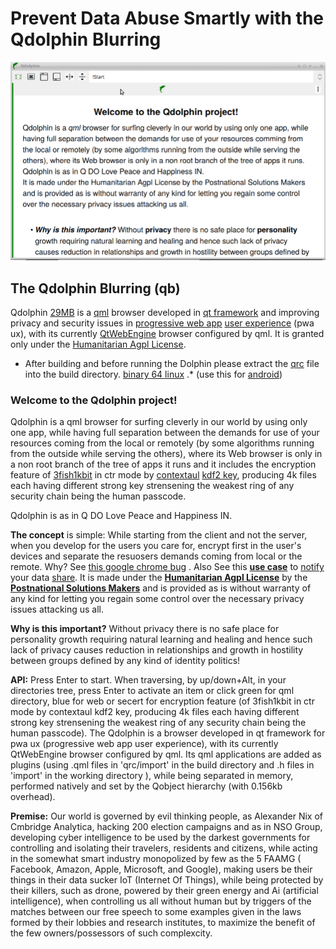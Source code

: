 # Prevent Data Abuse Smartly with the Qdolphin Blurring
![Qdolphin](Qsolphin.2019-02-16.19-39.gif)
## The Qdolphin Blurring (qb)
Qdolphin [29MB](https://github.com/comcomist/Qdolphin/blob/master/Qdolphin.00.zip?raw=true) is a [qml](https://en.wikipedia.org/wiki/QML) browser developed in [qt framework](https://www.qt.io/download-qt-installer) and improving privacy and security issues in [progressive web app](https://en.wikipedia.org/wiki/Progressive_web_applications#Characteristics) [user experience](https://en.wikipedia.org/wiki/User_experience) (pwa ux), with its currently [QtWebEngine](https://wiki.qt.io/QtWebEngine) browser configured by qml. It is granted only under the [Humanitarian Agpl License](http://namzezam.wikidot.com/humanitarian-agpl-license).

* After building and before running the Dolphin please extract the [qrc](https://github.com/comcomist/Qdolphin/blob/master/qrc.206.zip?raw=true) file into the build directory. [binary 64 linux](https://github.com/comcomist/Qdolphin/blob/master/Qdolphin.00.zip?raw=true)
.* (use this for [android](https://doc.qt.io/qt-5/android-getting-started.html))

### Welcome to the Qdolphin project! 

Qdolphin is a qml browser for surfing cleverly in our world by using only one app, while having full separation between the demands for use of your resources coming from the local or remotely (by some algorithms running from the outside while serving the others), where its Web browser is only in a non root branch of the tree of apps it runs and it includes the encryption feature of [3fish1kbit](https://en.wikipedia.org/wiki/Threefish) in ctr mode by [contextaul](https://github.com/comcomist/lppp---Located-Password-Protected-Protocol) [kdf2 key](https://en.wikipedia.org/wiki/Argon2), producing 4k files each having different strong key strensening the weakest ring of any security chain being the human passcode.

Qdolphin is as in Q DO Love Peace and Happiness IN.


**The concept** is simple:  While starting from the client and not the server, when you develop for the users you care for, encrypt first in the user's devices and separate the resuosers demands coming from local or the remote. Why? See [this google chrome bug](https://thehackernews.com/2019/03/update-google-chrome-hack.html) . Also See this **[use case](http://buildup1.wikidot.com/)** to [notify](https://chat.prosody.im/) your data [share](https://send.firefox.com/). It is made under the **[Humanitarian Agpl License](http://namzezam.wikidot.com/humanitarian-agpl-license)** by the **[Postnational Solutions Makers](http://comcomist.wikidot.com/)** and is provided as is without warranty of any kind for letting you regain some control over the necessary privacy issues attacking us all.

**Why is this important?** Without privacy there is no safe place for personality growth requiring natural learning and healing and hence such lack of privacy causes reduction in relationships and growth in hostility between groups defined by any kind of identity politics!   

**API:** Press Enter to start. When traversing, by up/down+Alt, in your directories tree, press Enter to activate an item or click green for qml directory, blue for web or secert for encryption feature (of 3fish1kbit in ctr mode by contextaul kdf2 key, producing 4k files each having different strong key strensening the weakest ring of any security chain being the human passcode). The Qdolphin is a browser developed in qt framework for pwa ux (progressive web app user experience), with its currently QtWebEngine browser configured by qml. Its qml applications are added as plugins (using .qml files in 'qrc/import' in the build directory and .h files in 'import' in the working directory ), while being separated in memory, performed natively and set by the Qobject hierarchy (with 0.156kb overhead).

**Premise:** Our world is governed by evil thinking people, as Alexander Nix of Cmbridge Analytica, hacking 200 election campaigns and as in NSO Group, developing cyber intelligence to be used by the darkest governments for controlling and isolating their travelers, residents and citizens, while acting in the somewhat smart industry monopolized by few as the 5 FAAMG ( Facebook, Amazon, Apple, Microsoft, and Google), making users be their things in their data sucker IoT (Internet Of Things), while being protected by their killers, such as drone, powered by their green energy and Ai (artificial intelligence), when controlling us all without human but by triggers of the matches between our free speech to some examples given in the laws formed by their lobbies and research institutes, to maximize the benefit of the few owners/possessors of such complexcity.
